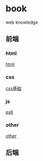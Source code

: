 # book
web knowledge
## 前端
### html
[html](/fed/css/html.md)
### css
[css基础](/fed/css/css基础.md)
### js
[es6](/fed/js/es6.md)
### other
[other](/fed/other.md)

## 后端
